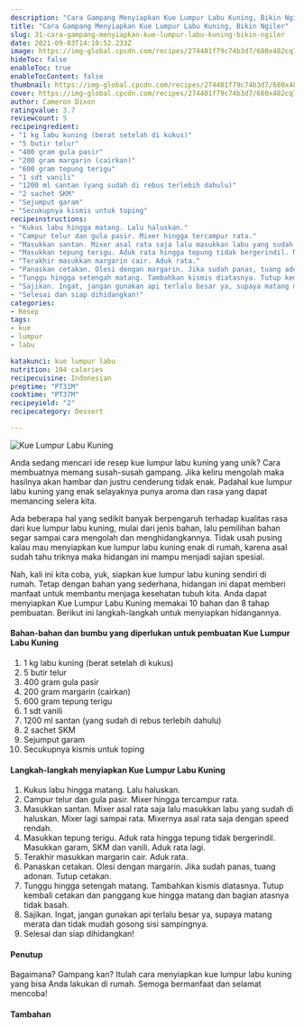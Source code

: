 ```yaml
---
description: "Cara Gampang Menyiapkan Kue Lumpur Labu Kuning, Bikin Ngiler"
title: "Cara Gampang Menyiapkan Kue Lumpur Labu Kuning, Bikin Ngiler"
slug: 31-cara-gampang-menyiapkan-kue-lumpur-labu-kuning-bikin-ngiler
date: 2021-09-03T14:10:52.233Z
image: https://img-global.cpcdn.com/recipes/274401f79c74b3d7/680x482cq70/kue-lumpur-labu-kuning-foto-resep-utama.jpg
hideToc: false
enableToc: true
enableTocContent: false
thumbnail: https://img-global.cpcdn.com/recipes/274401f79c74b3d7/680x482cq70/kue-lumpur-labu-kuning-foto-resep-utama.jpg
cover: https://img-global.cpcdn.com/recipes/274401f79c74b3d7/680x482cq70/kue-lumpur-labu-kuning-foto-resep-utama.jpg
author: Cameron Dixon
ratingvalue: 3.7
reviewcount: 5
recipeingredient:
- "1 kg labu kuning (berat setelah di kukus)"
- "5 butir telur"
- "400 gram gula pasir"
- "200 gram margarin (cairkan)"
- "600 gram tepung terigu"
- "1 sdt vanili"
- "1200 ml santan (yang sudah di rebus terlebih dahulu)"
- "2 sachet SKM"
- "Sejumput garam"
- "Secukupnya kismis untuk toping"
recipeinstructions:
- "Kukus labu hingga matang. Lalu haluskan."
- "Campur telur dan gula pasir. Mixer hingga tercampur rata."
- "Masukkan santan. Mixer asal rata saja lalu masukkan labu yang sudah di haluskan. Mixer lagi sampai rata. Mixernya asal rata saja dengan speed rendah."
- "Masukkan tepung terigu. Aduk rata hingga tepung tidak bergerindil. Masukkan garam, SKM dan vanili. Aduk rata lagi."
- "Terakhir masukkan margarin cair. Aduk rata."
- "Panaskan cetakan. Olesi dengan margarin. Jika sudah panas, tuang adonan. Tutup cetakan."
- "Tunggu hingga setengah matang. Tambahkan kismis diatasnya. Tutup kembali cetakan dan panggang kue hingga matang dan bagian atasnya tidak basah."
- "Sajikan. Ingat, jangan gunakan api terlalu besar ya, supaya matang merata dan tidak mudah gosong sisi sampingnya."
- "Selesai dan siap dihidangkan!"
categories:
- Resep
tags:
- kue
- lumpur
- labu

katakunci: kue lumpur labu 
nutrition: 104 calories
recipecuisine: Indonesian
preptime: "PT31M"
cooktime: "PT37M"
recipeyield: "2"
recipecategory: Dessert

---
```



![Kue Lumpur Labu Kuning](https://img-global.cpcdn.com/recipes/274401f79c74b3d7/680x482cq70/kue-lumpur-labu-kuning-foto-resep-utama.jpg)

Anda sedang mencari ide resep kue lumpur labu kuning yang unik? Cara membuatnya memang susah-susah gampang. Jika keliru mengolah maka hasilnya akan hambar dan justru cenderung tidak enak. Padahal kue lumpur labu kuning yang enak selayaknya punya aroma dan rasa yang dapat memancing selera kita.


Ada beberapa hal yang sedikit banyak berpengaruh terhadap kualitas rasa dari kue lumpur labu kuning, mulai dari jenis bahan, lalu pemilihan bahan segar sampai cara mengolah dan menghidangkannya. Tidak usah pusing kalau mau menyiapkan kue lumpur labu kuning enak di rumah, karena asal sudah tahu triknya maka hidangan ini mampu menjadi sajian spesial.


Nah, kali ini kita coba, yuk, siapkan kue lumpur labu kuning sendiri di rumah. Tetap dengan bahan yang sederhana, hidangan ini dapat memberi manfaat untuk membantu menjaga kesehatan tubuh kita. Anda dapat menyiapkan Kue Lumpur Labu Kuning memakai 10 bahan dan 8 tahap pembuatan. Berikut ini langkah-langkah untuk menyiapkan hidangannya.

<!--inarticleads1-->

#### Bahan-bahan dan bumbu yang diperlukan untuk pembuatan Kue Lumpur Labu Kuning

1. 1 kg labu kuning (berat setelah di kukus)
1. 5 butir telur
1. 400 gram gula pasir
1. 200 gram margarin (cairkan)
1. 600 gram tepung terigu
1. 1 sdt vanili
1. 1200 ml santan (yang sudah di rebus terlebih dahulu)
1. 2 sachet SKM
1. Sejumput garam
1. Secukupnya kismis untuk toping

<!--inarticleads2-->

#### Langkah-langkah menyiapkan Kue Lumpur Labu Kuning

1. Kukus labu hingga matang. Lalu haluskan.
1. Campur telur dan gula pasir. Mixer hingga tercampur rata.
1. Masukkan santan. Mixer asal rata saja lalu masukkan labu yang sudah di haluskan. Mixer lagi sampai rata. Mixernya asal rata saja dengan speed rendah.
1. Masukkan tepung terigu. Aduk rata hingga tepung tidak bergerindil. Masukkan garam, SKM dan vanili. Aduk rata lagi.
1. Terakhir masukkan margarin cair. Aduk rata.
1. Panaskan cetakan. Olesi dengan margarin. Jika sudah panas, tuang adonan. Tutup cetakan.
1. Tunggu hingga setengah matang. Tambahkan kismis diatasnya. Tutup kembali cetakan dan panggang kue hingga matang dan bagian atasnya tidak basah.
1. Sajikan. Ingat, jangan gunakan api terlalu besar ya, supaya matang merata dan tidak mudah gosong sisi sampingnya.
1. Selesai dan siap dihidangkan!

#### Penutup

Bagaimana? Gampang kan? Itulah cara menyiapkan kue lumpur labu kuning yang bisa Anda lakukan di rumah. Semoga bermanfaat dan selamat mencoba!

#### Tambahan



